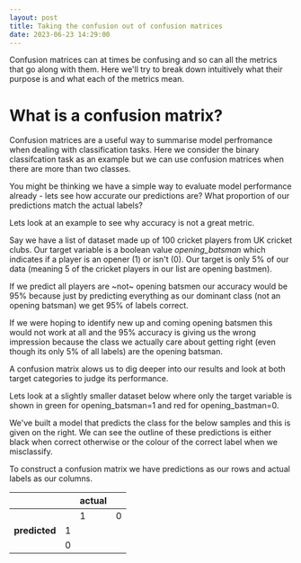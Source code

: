 ```yaml
---
layout: post
title: Taking the confusion out of confusion matrices
date: 2023-06-23 14:29:00
---
```


Confusion matrices can at times be confusing and so can all the metrics that go along with them. Here we'll try to break down intuitively what their purpose is and what each of the metrics mean.


# What is a confusion matrix?


Confusion matrices are a useful way to summarise model perfromance when dealing with classification tasks. Here we consider the binary classifcation task as an example but we can use confusion matrices when there are more than two classes.

You might be thinking we have a simple way to evaluate model performance already - lets see how accurate our predictions are? What proportion of our predictions match the actual labels?

Lets look at an example to see why accuracy is not a great metric.

Say we have a list of dataset made up of 100 cricket players from UK cricket clubs. Our target variable is a boolean value *opening_batsman*  which indicates if a player is an opener (1) or isn't (0). Our target is only 5% of our data (meaning 5 of the cricket players in our list are opening bastmen).

If we predict all players are ~not~ opening batsmen our accuracy would be 95% because just by predicting everything as our dominant class (not an opening batsman) we get 95% of labels correct.

If we were hoping to identify new up and coming opening batsmen this would not work at all and the 95% accuracy is giving us the wrong impression because the class we actually care about getting right (even though its only 5% of all labels) are the opening batsman.

A confusion matrix alows us to dig deeper into our results and look at both target categories to judge its performance.

Lets look at a slightly smaller dataset below where only the target variable is shown in green for opening_batsman=1 and red for opening_bastman=0.

We've built a model that predicts the class for the below samples and this is given on the right. We can see the outline of these predictions is either black when correct otherwise or the colour of the correct label when we misclassify.

To construct a confusion matrix we have predictions as our rows and actual labels as our columns.



|    |  |**actual**|      |
|----|----|-----|-----|
| ||1|0|-----|
|  **predicted**  |  1  |   |   |
|    |  0 |   |   |
